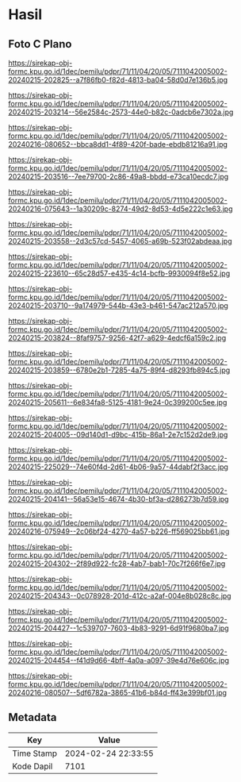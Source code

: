 # Hasil

## Foto C Plano

https://sirekap-obj-formc.kpu.go.id/1dec/pemilu/pdpr/71/11/04/20/05/7111042005002-20240215-202825--a7f86fb0-f82d-4813-ba04-58d0d7e136b5.jpg

https://sirekap-obj-formc.kpu.go.id/1dec/pemilu/pdpr/71/11/04/20/05/7111042005002-20240215-203214--56e2584c-2573-44e0-b82c-0adcb6e7302a.jpg

https://sirekap-obj-formc.kpu.go.id/1dec/pemilu/pdpr/71/11/04/20/05/7111042005002-20240216-080652--bbca8dd1-4f89-420f-bade-ebdb81216a91.jpg

https://sirekap-obj-formc.kpu.go.id/1dec/pemilu/pdpr/71/11/04/20/05/7111042005002-20240215-203516--7ee79700-2c86-49a8-bbdd-e73ca10ecdc7.jpg

https://sirekap-obj-formc.kpu.go.id/1dec/pemilu/pdpr/71/11/04/20/05/7111042005002-20240216-075643--1a30209c-8274-49d2-8d53-4d5e222c1e63.jpg

https://sirekap-obj-formc.kpu.go.id/1dec/pemilu/pdpr/71/11/04/20/05/7111042005002-20240215-203558--2d3c57cd-5457-4065-a69b-523f02abdeaa.jpg

https://sirekap-obj-formc.kpu.go.id/1dec/pemilu/pdpr/71/11/04/20/05/7111042005002-20240215-223610--65c28d57-e435-4c14-bcfb-9930094f8e52.jpg

https://sirekap-obj-formc.kpu.go.id/1dec/pemilu/pdpr/71/11/04/20/05/7111042005002-20240215-203710--9a174979-544b-43e3-b461-547ac212a570.jpg

https://sirekap-obj-formc.kpu.go.id/1dec/pemilu/pdpr/71/11/04/20/05/7111042005002-20240215-203824--8faf9757-9256-42f7-a629-4edcf6a159c2.jpg

https://sirekap-obj-formc.kpu.go.id/1dec/pemilu/pdpr/71/11/04/20/05/7111042005002-20240215-203859--6780e2b1-7285-4a75-89f4-d8293fb894c5.jpg

https://sirekap-obj-formc.kpu.go.id/1dec/pemilu/pdpr/71/11/04/20/05/7111042005002-20240215-205611--6e834fa8-5125-4181-9e24-0c399200c5ee.jpg

https://sirekap-obj-formc.kpu.go.id/1dec/pemilu/pdpr/71/11/04/20/05/7111042005002-20240215-204005--09d140d1-d9bc-415b-86a1-2e7c152d2de9.jpg

https://sirekap-obj-formc.kpu.go.id/1dec/pemilu/pdpr/71/11/04/20/05/7111042005002-20240215-225029--74e60f4d-2d61-4b06-9a57-44dabf2f3acc.jpg

https://sirekap-obj-formc.kpu.go.id/1dec/pemilu/pdpr/71/11/04/20/05/7111042005002-20240215-204141--56a53e15-4674-4b30-bf3a-d286273b7d59.jpg

https://sirekap-obj-formc.kpu.go.id/1dec/pemilu/pdpr/71/11/04/20/05/7111042005002-20240216-075949--2c06bf24-4270-4a57-b226-ff569025bb61.jpg

https://sirekap-obj-formc.kpu.go.id/1dec/pemilu/pdpr/71/11/04/20/05/7111042005002-20240215-204302--2f89d922-fc28-4ab7-bab1-70c7f266f6e7.jpg

https://sirekap-obj-formc.kpu.go.id/1dec/pemilu/pdpr/71/11/04/20/05/7111042005002-20240215-204343--0c078928-201d-412c-a2af-004e8b028c8c.jpg

https://sirekap-obj-formc.kpu.go.id/1dec/pemilu/pdpr/71/11/04/20/05/7111042005002-20240215-204427--1c539707-7603-4b83-9291-6d91f9680ba7.jpg

https://sirekap-obj-formc.kpu.go.id/1dec/pemilu/pdpr/71/11/04/20/05/7111042005002-20240215-204454--f41d9d66-4bff-4a0a-a097-39e4d76e606c.jpg

https://sirekap-obj-formc.kpu.go.id/1dec/pemilu/pdpr/71/11/04/20/05/7111042005002-20240216-080507--5df6782a-3865-41b6-b84d-ff43e399bf01.jpg


## Metadata

| Key        | Value               |
| ---------- | ------------------- |
| Time Stamp | 2024-02-24 22:33:55 |
| Kode Dapil | 7101                |



